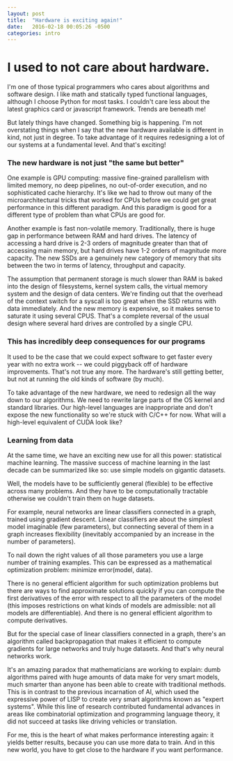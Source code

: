 ```yaml
---
layout: post
title:  "Hardware is exciting again!"
date:   2016-02-18 00:05:26 -0500
categories: intro
---
```


# I used to not care about hardware.

I'm one of those typical programmers who cares about algorithms and
software design. I like math and statically typed functional
languages, although I choose Python for most tasks. I couldn't care
less about the latest graphics card or javascript framework. Trends
are beneath me!

But lately things have changed. Something big is happening. I'm not
overstating things when I say that the new hardware available is
different in kind, not just in degree. To take advantage of it
requires redesigning a lot of our systems at a fundamental level.
And that's exciting!

### The new hardware is not just "the same but better"

One example is GPU computing: massive fine-grained parallelism with
limited memory, no deep pipelines, no out-of-order execution, and no
sophisticated cache hierarchy. It's like we had to throw out many of
the microarchitectural tricks that worked for CPUs before we could get
great performance in this different paradigm. And this paradigm is
good for a different type of problem than what CPUs are good for.

Another example is fast non-volatile memory. Traditionally, there is
huge gap in performance between RAM and hard drives. The latency of
accessing a hard drive is 2-3 orders of magnitude greater than that of
accessing main memory, but hard drives have 1-2 orders of magnitude
more capacity. The new SSDs are a genuinely new category of memory
that sits between the two in terms of latency, throughput and
capacity.

The assumption that permanent storage is much slower than RAM is baked
into the design of filesystems, kernel system calls, the virtual
memory system and the design of data centers. We're finding out that
the overhead of the context switch for a syscall is too great when the
SSD returns with data immediately. And the new memory is expensive, so
it makes sense to saturate it using several CPUS. That's a complete
reversal of the usual design where several hard drives are controlled
by a single CPU.

### This has incredibly deep consequences for our programs

It used to be the case that we could expect software to get faster
every year with no extra work -- we could piggyback off of hardware
improvements. That's not true any more. The hardware's still getting
better, but not at running the old kinds of software (by much).

To take advantage of the new hardware, we need to redesign all the way
down to our algorithms. We need to rewrite large parts of the OS
kernel and standard libraries. Our high-level languages are
inappropriate and don't expose the new functionality so we're stuck
with C/C++ for now. What will a high-level equivalent of CUDA look
like?

### Learning from data

At the same time, we have an exciting new use for all this power:
statistical machine learning. The massive success of machine learning
in the last decade can be summarized like so: use simple models on
gigantic datasets.

Well, the models have to be sufficiently general (flexible) to be
effective across many problems. And they have to be computationally
tractable otherwise we couldn't train them on huge datasets.

For example, neural networks are linear classifiers connected in a
graph, trained using gradient descent. Linear classifiers are about
the simplest model imaginable (few parameters), but connecting several
of them in a graph increases flexibility (inevitably accompanied by an
increase in the number of parameters).

To nail down the right values of all those parameters you use a large
number of training examples. This can be expressed as a mathematical
optimization problem: minimize error(model, data).

There is no general efficient algorithm for such optimization problems
but there are ways to find approximate solutions quickly if you can
compute the first derivatives of the error with respect to all the
parameters of the model (this imposes restrictions on what kinds of
models are admissible: not all models are differentiable). And there
is no general efficient algorithm to compute derivatives.

But for the special case of linear classifiers connected in a graph,
there's an algorithm called backpropagation that makes it efficient to
compute gradients for large networks and truly huge datasets. And
that's why neural networks work.

It's an amazing paradox that mathematicians are working to explain:
dumb algorithms paired with huge amounts of data make for very smart
models, much smarter than anyone has been able to create with
traditional methods. This is in contrast to the previous incarnation
of AI, which used the expressive power of LISP to create very smart
algorithms known as "expert systems". While this line of research
contributed fundamental advances in areas like combinatorial
optimization and programming language theory, it did not succeed at
tasks like driving vehicles or translation.

For me, this is the heart of what makes performance interesting again:
it yields better results, because you can use more data to train. And
in this new world, you have to get close to the hardware if you want
performance.